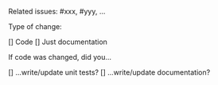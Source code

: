 Related issues: #xxx, #yyy, ...

Type of change:

[] Code
[] Just documentation

If code was changed, did you...

[] ...write/update unit tests?
[] ...write/update documentation?
